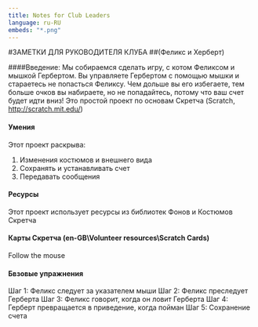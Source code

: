 ---title: Notes for Club Leaders language: ru-RUembeds: "*.png"---#ЗАМЕТКИ ДЛЯ РУКОВОДИТЕЛЯ КЛУБА##(Феликс и Херберт)####Введение:Мы собираемся сделать игру, с котом Феликсом и мышкой Гербертом. Вы управляете Гербертом с помощью мышки и стараетесь не попасться Феликсу. Чем дольше вы его избегаете, тем больше очков вы набираете, но не попадайтесь, потому что ваш счет будет идти вниз! Это простой проект по основам Скретча (Scratch, http://scratch.mit.edu/)#### УменияЭтот проект раскрыва:1. Изменения костюмов и внешнего вида2. Сохранять и устанавливать счет3. Передавать сообщения#### РесурсыЭтот проект использует ресурсы из библиотек Фонов и Костюмов Скретча#### Карты Скретча (en-GB\Volunteer resources\Scratch Cards)Follow the mouse#### Бвзовые упражненияШаг 1: Феликс следует за указателем мышиШаг 2: Феликс преследует ГербертаШаг 3: Феликс говорит, когда он ловит ГербертаШаг 4: Герберт превращается в приведение, когда пойманШаг 5: Сохранение счета